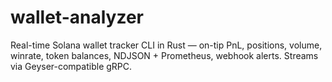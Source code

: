 # wallet-analyzer
Real-time Solana wallet tracker CLI in Rust — on-tip PnL, positions, volume, winrate, token balances, NDJSON + Prometheus, webhook alerts. Streams via Geyser-compatible gRPC.
